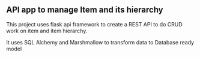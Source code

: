 ## API app to manage Item and its hierarchy
This project uses flask api framework to create a REST API to do CRUD work 
on item and item hierarchy.

It uses SQL Alchemy and Marshmallow to transform data to Database ready model
